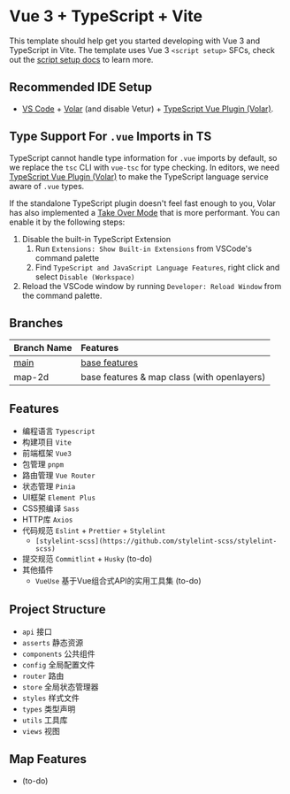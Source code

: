 # Vue 3 + TypeScript + Vite

This template should help get you started developing with Vue 3 and TypeScript in Vite. The template uses Vue 3 `<script setup>` SFCs, check out the [script setup docs](https://v3.vuejs.org/api/sfc-script-setup.html#sfc-script-setup) to learn more.

## Recommended IDE Setup

- [VS Code](https://code.visualstudio.com/) + [Volar](https://marketplace.visualstudio.com/items?itemName=Vue.volar) (and disable Vetur) + [TypeScript Vue Plugin (Volar)](https://marketplace.visualstudio.com/items?itemName=Vue.vscode-typescript-vue-plugin).

## Type Support For `.vue` Imports in TS

TypeScript cannot handle type information for `.vue` imports by default, so we replace the `tsc` CLI with `vue-tsc` for type checking. In editors, we need [TypeScript Vue Plugin (Volar)](https://marketplace.visualstudio.com/items?itemName=Vue.vscode-typescript-vue-plugin) to make the TypeScript language service aware of `.vue` types.

If the standalone TypeScript plugin doesn't feel fast enough to you, Volar has also implemented a [Take Over Mode](https://github.com/johnsoncodehk/volar/discussions/471#discussioncomment-1361669) that is more performant. You can enable it by the following steps:

1. Disable the built-in TypeScript Extension
   1. Run `Extensions: Show Built-in Extensions` from VSCode's command palette
   2. Find `TypeScript and JavaScript Language Features`, right click and select `Disable (Workspace)`
2. Reload the VSCode window by running `Developer: Reload Window` from the command palette.

## Branches

| Branch Name | Features |
| :-- | :-- |
| [main](https://github.com/SpinaciaKeh/vue3-ts-template) | [base features](#features) |
| map-2d | base features & map class (with openlayers) |

## Features

- 编程语言 `Typescript`
- 构建项目 `Vite`
- 前端框架 `Vue3`
- 包管理 `pnpm`
- 路由管理 `Vue Router`
- 状态管理 `Pinia`
- UI框架 `Element Plus`
- CSS预编译 `Sass`
- HTTP库 `Axios`
- 代码规范 `Eslint` + `Prettier` + `Stylelint`
  - `[stylelint-scss](https://github.com/stylelint-scss/stylelint-scss)`
- 提交规范 `Commitlint` + `Husky` (to-do)
- 其他插件
  - `VueUse` 基于Vue组合式API的实用工具集 (to-do)

## Project Structure

- `api` 接口
- `asserts` 静态资源
- `components` 公共组件
- `config` 全局配置文件
- `router` 路由
- `store` 全局状态管理器
- `styles` 样式文件
- `types` 类型声明
- `utils` 工具库
- `views` 视图

## Map Features

- (to-do)
